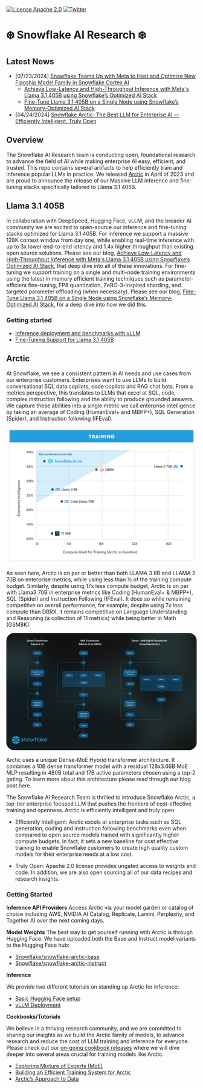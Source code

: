 [![License Apache 2.0](https://badgen.net/badge/license/apache2.0/blue)](https://github.com/Snowflake-Labs/snowflake-arctic/blob/master/LICENSE)
[![Twitter](https://img.shields.io/twitter/follow/snowflakedb)](https://twitter.com/intent/follow?screen_name=snowflakedb)

# ❄️ Snowflake AI Research ❄️

## Latest News
* [07/23/2024] [Snowflake Teams Up with Meta to Host and Optimize New Flagship Model Family in Snowflake Cortex AI
](https://www.snowflake.com/blog/meta-llama-enterprise-apps-snowflake-cortex-ai/)
    * [Achieve Low-Latency and High-Throughput Inference with Meta's Llama 3.1 405B using Snowflake’s Optimized AI Stack](https://www.snowflake.com/engineering-blog/optimize-LLMs-with-llama-snowflake-ai-stack/)
    * [Fine-Tune Llama 3.1 405B on a Single Node using Snowflake’s Memory-Optimized AI Stack](https://www.snowflake.com/engineering-blog/fine-tune-llama-single-node-snowflake/)
* [04/24/2024] [Snowflake Arctic: The Best LLM for Enterprise AI — Efficiently Intelligent, Truly Open](https://www.snowflake.com/blog/arctic-open-efficient-foundation-language-models-snowflake/)
    
## Overview

The Snowflake AI Research team is conducting open, foundational research to advance the field of AI while making enterprise AI easy, efficient, and trusted. This repo contains several artifacts to help efficiently train and inference popular LLMs in practice. We released [Arctic](https://www.snowflake.com/blog/arctic-open-efficient-foundation-language-models-snowflake/) in April of 2023 and are proud to announce the release of our Massive LLM inference and fine-tuning stacks specifically tailored to Llama 3.1 405B.

## Llama 3.1 405B

In collaboration with DeepSpeed, Hugging Face, vLLM, and the broader AI community we are excited to open-source our inference and fine-tuning stacks optimized for Llama 3.1 405B. For inference we support a massive 128K context window from day one, while enabling real-time inference with up to 3x lower end-to-end latency and 1.4x higher throughput than existing open source solutions. Please see our blog, [Achieve Low-Latency and High-Throughput Inference with Meta's Llama 3.1 405B using Snowflake’s Optimized AI Stack](https://www.snowflake.com/engineering-blog/optimize-LLMs-with-llama-snowflake-ai-stack/), that deep dive into all of these innovations. For fine-tuning we support training on a single and multi-node training environments using the latest in memory efficient training techniques such as parameter-efficient fine-tuning, FP8 quantization, ZeRO-3-inspired sharding, and targeted parameter offloading (when necessary). Please see our blog, [Fine-Tune Llama 3.1 405B on a Single Node using Snowflake’s Memory-Optimized AI Stack](https://www.snowflake.com/engineering-blog/fine-tune-llama-single-node-snowflake/), for a deep dive into how we did this.

### Getting started

* [Inference deployment and benchmarks with vLLM](inference/llama3.1)
* [Fine-Tuning Support for Llama 3.1 405B](training/llama3.1)

## Arctic

At Snowflake, we see a consistent pattern in AI needs and use cases from our enterprise customers. Enterprises want to use LLMs to build conversational SQL data copilots, code copilots and RAG chat bots. From a metrics perspective, this translates to LLMs that excel at SQL, code, complex instruction following and the ability to produce grounded answers. We capture these abilities into a single metric we call enterprise intelligence by taking an average of Coding (HumanEval+ and MBPP+), SQL Generation (Spider), and Instruction following (IFEval).

<p align="center">
<img src="assets/Training Efficiency Figure.png" width="600px">
</p>

As seen here, Arctic is on par or better than both LLAMA 3 8B and LLAMA 2 70B on enterprise metrics, while using less than ½ of the training compute budget. Similarly, despite using 17x less compute budget, Arctic is on par with Llama3 70B in enterprise metrics like Coding (HumanEval+ & MBPP+), SQL (Spider) and Instruction Following (IFEval). It does so while remaining competitive on overall performance, for example, despite using 7x less compute than DBRX, it remains competitive on Language Understanding and Reasoning (a collection of 11 metrics) while being better in Math (GSM8K).

<p align="center">
<img src="assets/Standard MoE vs Arctic.png" width="600px">
</p>

Arctic uses a unique Dense-MoE Hybrid transformer architecture. It combines a 10B dense transformer model with a residual 128x3.66B MoE MLP resulting in 480B total and 17B active parameters chosen using a top-2 gating. To learn more about this architecture please read through our blog post here.

The Snowflake AI Research Team is thrilled to introduce Snowflake Arctic, a top-tier enterprise focused LLM that pushes the frontiers of cost-effective training and openness. Arctic is efficiently intelligent and truly open.

* Efficiently Intelligent: Arctic excels at enterprise tasks such as SQL generation, coding and instruction following benchmarks even when compared to open source models trained with significantly higher compute budgets. In fact, it sets a new baseline for cost effective training to enable Snowflake customers to create high quality custom models for their enterprise needs at a low cost. 

* Truly Open: Apache 2.0 license provides ungated access to weights and code. In addition, we are also open sourcing all of our data recipes and research insights.

### Getting Started

**Inference API Providers**
Access Arctic via your model garden or catalog of choice including AWS, NVIDIA AI Catalog, Replicate, Lamini, Perplexity, and Together AI over the next coming days.

**Model Weights**
The best way to get yourself running with Arctic is through Hugging Face. We have uploaded both the Base and Instruct model variants to the Hugging Face hub:

* [Snowflake/snowflake-arctic-base](https://huggingface.co/Snowflake/snowflake-arctic-base)
* [Snowflake/snowflake-arctic-instruct](https://huggingface.co/Snowflake/snowflake-arctic-instruct)

**Inference**

We provide two different tutorials on standing up Arctic for inference:

* [Basic Hugging Face setup](inference/arctic)
* [vLLM Deployment](inference/arctic/vllm/)

**Cookbooks/Tutorials**

We believe in a thriving research community, and we are committed to sharing our insights as we build the Arctic family of models, to advance research and reduce the cost of LLM training and inference for everyone. Please check out our [on-going cookbook releases](https://www.snowflake.com/en/data-cloud/arctic/cookbook/) where we will dive deeper into several areas crucial for training models like Arctic.

* [Exploring Mixture of Experts (MoE)](https://medium.com/snowflake/snowflake-arctic-cookbook-series-exploring-mixture-of-experts-moe-c7d6b8f14d16)
* [Building an Efficient Training System for Arctic](https://medium.com/snowflake/snowflake-arctic-cookbook-series-building-an-efficient-training-system-for-arctic-6658b9bdfcae)
* [Arctic’s Approach to Data](https://medium.com/snowflake/snowflake-arctic-cookbook-series-arctics-approach-to-data-b81a8a0958bd)
